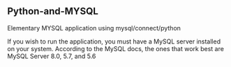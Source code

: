 ## Python-and-MYSQL
Elementary MYSQL application using mysql/connect/python

If you wish to run the application, you must have a MySQL server installed on your system. According to the MySQL docs, the ones that work best are MySQL Server 8.0, 5.7, and 5.6
